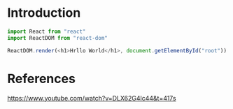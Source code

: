 # Introduction
```js
import React from "react"
import ReactDOM from "react-dom"

ReactDOM.render(<h1>Hrllo World</h1>, document.getElementById("root"))
```
# References
https://www.youtube.com/watch?v=DLX62G4lc44&t=417s
